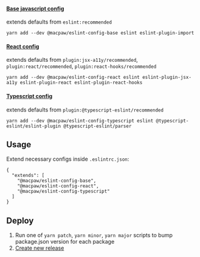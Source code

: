 #### [Base javascript config](eslint-config-base/index.js)

extends defaults from `eslint:recommended`

`yarn add --dev @macpaw/eslint-config-base eslint eslint-plugin-import`

#### [React config](eslint-config-react/index.js)

extends defaults from `plugin:jsx-a11y/recommended`, `plugin:react/recommended`, `plugin:react-hooks/recommended`

`yarn add --dev @macpaw/eslint-config-react eslint eslint-plugin-jsx-a11y eslint-plugin-react eslint-plugin-react-hooks`

#### [Typescript config](eslint-config-typescript/index.js)

extends defaults from `plugin:@typescript-eslint/recommended`

`yarn add --dev @macpaw/eslint-config-typescript eslint @typescript-eslint/eslint-plugin @typescript-eslint/parser`

## Usage

Extend necessary configs inside `.eslintrc.json`:

```
{
  "extends": [
    "@macpaw/eslint-config-base",
    "@macpaw/eslint-config-react",
    "@macpaw/eslint-config-typescript"
  ]
}
```

## Deploy

1. Run one of `yarn patch`, `yarn minor`, `yarn major` scripts to bump package.json version for each package
2. [Create new release](https://github.com/MacPaw/eslint-config/releases/new)
